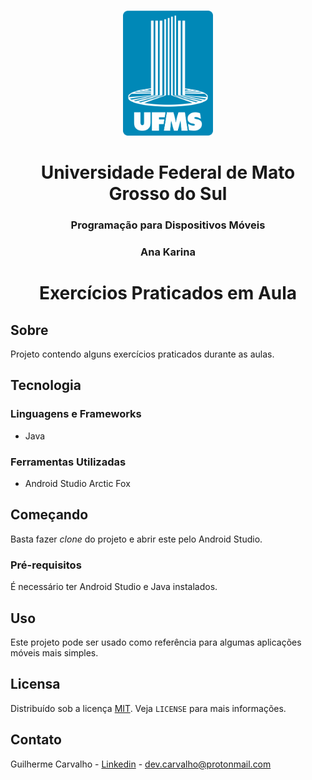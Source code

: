 <br />
<p align="center">
  <a href="https://github.com/othneildrew/Best-README-Template">
    <img src="images/ufms_logo.png" alt="Logo" width="auto" height="200">
  </a>

  <h1 align="center">Universidade Federal de Mato Grosso do Sul</h1>

  <h3 align="center">Programação para Dispositivos Móveis</h3>

  <h3 align="center">Ana Karina</h3>

  <h1 align="center">Exercícios Praticados em Aula</h1>
</p>

## Sobre

Projeto contendo alguns exercícios praticados durante as aulas.

## Tecnologia

### Linguagens e Frameworks

- Java

### Ferramentas Utilizadas

- Android Studio Arctic Fox

## Começando

Basta fazer *clone* do projeto e abrir este pelo Android Studio.

### Pré-requisitos

É necessário ter Android Studio e Java instalados.

## Uso

Este projeto pode ser usado como referência para algumas aplicações móveis mais simples.

## Licensa

Distribuído sob a licença [MIT][license-url]. Veja `LICENSE` para mais informações.

## Contato

Guilherme Carvalho - [Linkedin][linkedin-url] - dev.carvalho@protonmail.com

  <!-- LINKS & IMAGES -->

[ufms-logo]: images/ufms_logo.png
<!-- [screenshot]: images/screenshot.png -->
[license-url]: https://github.com/othneildrew/Best-README-Template/blob/master/LICENSE.txt
[linkedin-url]: https://www.linkedin.com/in/guilhermercarvalho/